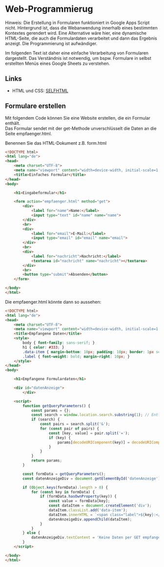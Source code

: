 # Web-Programmierug

Hinweis: Die Erstellung in Formularen funktioniert in Google Apps Script nicht. Hintergrund ist, dass die Webanwendung innerhalb eines bestimmten Kontextes gerendert wird. Eine Alternative wäre hier, eine dynamische HTML-Seite, die auch die Formulardaten verarbeitet und dann das Ergebnis anzeigt. Die Programmierung ist aufwändiger. 

Im folgenden Text ist daher eine einfache Verarbeitung von Formularen dargestellt. Das Verständnis ist notwendig, um bspw. Formulare in selbst erstellten Menüs eines Google Sheets zu verstehen.  

## Links

* HTML und CSS: [SELFHTML](https://wiki.selfhtml.org/wiki/Einstieg_in_HTML/Erste_Schritte)

## Formulare erstellen

Mit folgendem Code können Sie eine Website erstellen, die ein Formular enthält.  
Das Formular sendet mit der get-Methode unverschlüsselt die Daten an die Seite empfaenger.html.

Benennen Sie das HTML-Dokument z.B. form.html

```HTML
<!DOCTYPE html>
<html lang="de">
<head>
    <meta charset="UTF-8">
    <meta name="viewport" content="width=device-width, initial-scale=1.0">
    <title>Einfaches Formular</title>
</head>
<body>

    <h1>Eingabeformular</h1>

    <form action="empfaenger.html" method="get">
        <div>
            <label for="name">Name:</label>
            <input type="text" id="name" name="name">
        </div>
        <br>
        <div>
            <label for="email">E-Mail:</label>
            <input type="email" id="email" name="email">
        </div>
        <br>
        <div>
            <label for="nachricht">Nachricht:</label>
            <textarea id="nachricht" name="nachricht"></textarea>
        </div>
        <br>
        <button type="submit">Absenden</button>
    </form>

</body>
</html>
```

Die empfaenger.html könnte dann so aussehen:

```HTML
<!DOCTYPE html>
<html lang="de">
<head>
    <meta charset="UTF-8">
    <meta name="viewport" content="width=device-width, initial-scale=1.0">
    <title>Empfangene Daten</title>
    <style>
        body { font-family: sans-serif; }
        h1 { color: #333; }
        .data-item { margin-bottom: 10px; padding: 10px; border: 1px solid #ddd; border-radius: 5px; }
        .label { font-weight: bold; margin-right: 10px; }
    </style>
</head>
<body>

    <h1>Empfangene Formulardaten</h1>

    <div id="datenAnzeige">
        </div>

    <script>
        function getQueryParameters() {
            const params = {};
            const search = window.location.search.substring(1); // Entfernt das führende "?"
            if (search) {
                const pairs = search.split('&');
                for (const pair of pairs) {
                    const [key, value] = pair.split('=');
                    if (key) {
                        params[decodeURIComponent(key)] = decodeURIComponent(value.replace(/\+/g, ' '));
                    }
                }
            }
            return params;
        }

        const formData = getQueryParameters();
        const datenAnzeigeDiv = document.getElementById('datenAnzeige');

        if (Object.keys(formData).length > 0) {
            for (const key in formData) {
                if (formData.hasOwnProperty(key)) {
                    const value = formData[key];
                    const dataItem = document.createElement('div');
                    dataItem.classList.add('data-item');
                    dataItem.innerHTML = `<span class="label">${key}:</span> ${value}`;
                    datenAnzeigeDiv.appendChild(dataItem);
                }
            }
        } else {
            datenAnzeigeDiv.textContent = 'Keine Daten per GET empfangen.';
        }
    </script>

</body>
</html>
```
